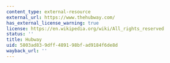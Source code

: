 ```yaml
---
content_type: external-resource
external_url: https://www.thehubway.com/
has_external_license_warning: true
license: https://en.wikipedia.org/wiki/All_rights_reserved
status: ''
title: Hubway
uid: 5803ad83-9dff-4891-98bf-ad9184f6de8d
wayback_url: ''
---
```

